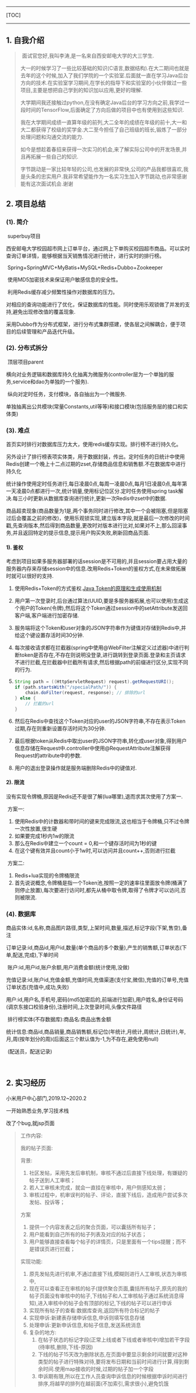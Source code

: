 ------

[TOC]

-----------

## 1. 自我介绍

>   ​		面试官您好,我叫李涛,是一名来自西安邮电大学的大三学生.
>
>   ​		大一的时候学习了一些比较基础的知识(C语言,数据结构).在大二期间也就是去年的这个时候,加入了我们学院的一个实验室.后面就一直在学习Java后台方向的技术.在实验室学习期间,在学长的指导下和实验室的小伙伴做过一些项目,主要是想把自己学到的知识加以应用,更好的理解.
>
>   ​		大学期间我还接触过python,在没有确定Java后台的学习方向之前,我学过一段时间的TensorFlow,后面确定了方向后做的项目中也有使用到这些知识.
>
>   ​		我在大学期间成绩一直算年级的前列,大二全年的成绩在年级的前十,大一和大二都获得了校级的奖学金.大二至今担任了自己班级的班长,锻炼了一部分处理问题和沟通交流的能力.
>
>   ​		如今是想趁着春招来获得一次实习的机会,来了解实际公司中的开发场景,并且再拓展一些自己的知识.
>
>   ​		字节跳动是一家比较年轻的公司,也发展的非常快,公司的产品我都很喜欢,我是头条的忠实用户.我非常希望能作为一名实习生加入字节跳动,也非常感谢能有这次面试机会.谢谢

## 2. 项目总结

### (1). 简介

​		superbuy项目

​		西安邮电大学校园超市网上订单平台，通过网上下单购买校园超市商品。可以实时查询订单详情，能够根据当天销售情况进行统计，进行实时的排行榜。

​		Spring+SpringMVC+MyBatis+MySQL+Redis+Dubbo+Zookeeper

​		使用MD5加密技术来保证用户敏感信息的安全性。

​		利用Redis缓存减少频繁性操作对数据库的压力。

​		对相应的查询功能进行了优化，保证数据库的性能。同时使用乐观锁做了并发的支持,避免出现修改值的覆盖现象.

​		采用Dubbo作为分布式框架，进行分布式集群搭建，使各层之间解耦合，便于项目的后续管理和产品迭代升级。

### (2). 分布式拆分

​		顶层项目parent

​		横向对业务逻辑和数据库持久化抽离为微服务(controller层为一个单独的服务,service和dao为单独的一个服务).

​		纵向对定时任务，支付模块，各自抽出为一个微服务.

​		单独抽离出公共模块(常量Constants,util等等)和接口模块(包括服务层的接口和实体类)

### (3). 难点

​    	首页实时排行对数据库压力太大，使用redis缓存实现。排行榜不进行持久化。

​		另外设计了排行榜表项实体类，用于数据封装，传出。定时任务的日统计中使用Redis创建一个晚上十二点过期的zset,存储商品信息和销售额.不在数据库中进行持久化

​		统计操作使用定时任务进行,每日凌晨0点,每周一凌晨0点,每月1日凌晨0点,每年第一天凌晨0点都进行一次,统计销量,使用标记位区分.定时任务使用spring task解决.每三小时更新从数据库查询进行统计,更新一次Redis中zset中的数据.

​    	商品超卖现象(商品数量为1是,两个事务同时进行修改,其中一个会被阻塞,但是阻塞过后会覆盖之前的修改)，使用乐观锁实现,建立版本字段,就是最后一次修改的时间戳,先查询版本,然后得到商品数量,更改时对版本进行比对,如果对不上,那么回滚事务,并且返回特定的提示信息,提示用户购买失败,刷新回商品页面.

#### 1). 鉴权

​		考虑到项目如果多服务器部署的话session是不可用的,并且session要占用大量的服务器内存来存储session中的信息.改用Redis+Token的鉴权方式,在未来做拓展时就可以很好的支持.

1.  使用Redis+Token的方式鉴权.[Java Token的原理和生成使用机制](https://blog.csdn.net/myjbase/article/details/91869537)

1.  用户第一次登录时,后台通过算法(UUID,要是多服务器拓展,也可以使用)生成这个用户的Token(令牌),然后将这个Token通过session中的setAttribute发送回客户端,客户端进行加密存储.

1.  服务端将这个Token和user对象的JSON字符串作为键值对存储到Redis中,并给这个键设置存活时间30分钟.

1.  每次接收请求都在拦截器(spring中使用@WebFilter注解定义过滤器)中进行判断token是否存在,不存在则说明没登录,进行跳转到登录页面.登录和主页请求不进行拦截,在拦截器中拦截所有请求,然后根据path的前缀进行区分,实现不同的行为.

1.  ```java
    String path = ((HttpServletRequest) request).getRequestURI();
    if (path.startsWith("/specialPath/")) {
        chain.doFilter(request, response); // 排除的url
    } else {
        // 拦截的url
    }
    ```

1.  然后在Redis中查找这个Token对应的user的JSON字符串,不存在表示Token过期,存在则重新设置存活时间为30分钟.

1.  最后根据token从Redis中取出user的JSON字符串,转化成user对象,得到用户信息存储在Request中.controller中使用@RequestAttribute注解获得Request的attribute中的参数.

1.  用户的退出登录操作就是服务端删除Redis中的键值对.

#### 2). 限流

​		没有实现令牌桶,原因是Redis还不是很了解(lua哪里),退而求其次使用了方案一.

​		方案一:

1.  使用Redis中的计数器和带时间的键来完成限流,这也相当于令牌桶,只不过令牌一次性放置,很生硬
1.  如果要完成1秒内1w的限流
1.  那么在Redis中建立一个count = 0,和一个键存活时间为1秒的键
1.  在这个键有效并且count小于1w时,可以访问并且count++,否则进行拦截

​		方案二:

1.  Redis+lua实现的令牌桶限流
1.  首先说说概念,令牌桶是指一个Token池,按照一定的速率往里面放令牌(桶满了则停止放置),每次要进行访问时,都先从桶中取令牌,取得了令牌才可以访问,否则被限流.

### (4). 数据库

​    	商品实体:id,名称,商品图片路径,类型,上架时间,数量,描述,标记字段(下架,售空),备注

​		订单记录:id,商品id,用户id,数量(单个商品的多个数量),产生的销售额,订单状态(下单,配送,完成),下单时间

​		账户:id,用户id,账户余额,用户消费金额(统计使用,没做)

​		充值记录:id,账户id,充值金额,充值时间,充值渠道(支付宝,微信),充值的订单号,充值订单状态(充值中,成功,失败)

​		用户:id,用户名,手机号,密码(md5加密后的,前端进行加密),用户姓名,身份证号码(调京东接口校验身份),注册时间,上次登录时间,头像文件路径

​		排行榜实体(不存数据库):商品名:商品出售金额

​		统计信息:商品id,商品销量,商品销售额,标记位(年统计,月统计,周统计,日统计),年,月,周(按年划分的周)(后面这三个默认值为-1,为不存在,避免使用null)

​		(配送员，配送记录)


​     

## 2. 实习经历

小米用户中心部门,2019.12~2020.2

一开始熟悉业务,学习技术栈

改了个bug,就jsp页面

>   工作内容:
>
>   我的帖子页面:
>
>   背景:
>
>   1.  社区发帖，采用先发后审机制，审核不通过后直接下线处理，有嫌疑的帖子送到人工审核；
>   1.  若人工审核未完成，就会一直挂在审核中，用户侧感知太弱；
>   1.  审核过程中，机审误判的帖子、评论，直接下线后，造成用户尝试多次发帖、投诉等；
>
>   方案
>
>   1.  提供一个内容发表之后的聚合页面，可以囊括所有帖子；
>   1.  用户能看到自己所有的帖子列表及对应的帖子状态；
>   1.  用户能够直接查看每个帖子的详情页，只是里面有一个tips提醒；而不是错误页进行拦截；
>
>   实现功能:
>
>   1.  原先发帖先进行机审,不通过直接下线,模糊则进行人工审核,状态为审核中,
>   1.  现在可以查看正在审核的帖子(提供聚合页面,囊括所有帖子,原先的我的帖子页面没有审核中的帖子,下线帖子和人工审核帖子通过系统消息得知),进入审核中的帖子会有顶部的标记,下线的帖子可以进行申诉
>   1.  实现所有帖子的查看:数据库查询,返回所有符合标记的帖子
>   1.  实现申诉:新建表存储申诉信息,申诉则填写信息存储
>   1.  处理申诉:更新申诉信息,和帖子信息,发送系统消息
>   1.  复杂的地方:
>       1.  在帖子状态的标记字段(正常上线或者下线或者审核中)增加若干字段(待审核,删除,下线-原因)
>       1.  下线的帖子15天改为删除状态,在页面中要显示剩余时间就要对这种类型的帖子进行特殊对待,要将发布日期和当前时间进行计算,得到剩余时间.使用map接收的时候,过期的帖子加一个字段
>       1.  申诉期有限,所以在工作人员查询申诉信息的时候根据申诉时间进行排序,将越早的排列在越前面(不加索引,需求很小),避免饥饿



